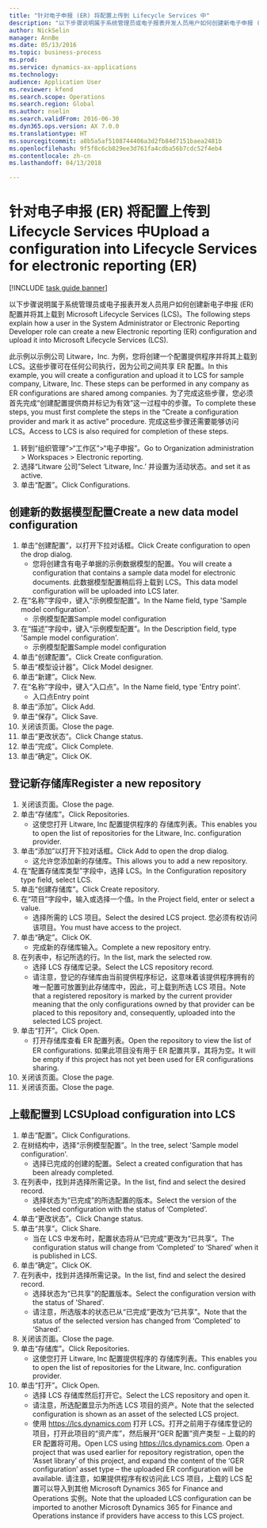 ```yaml
--- 
title: "针对电子申报 (ER) 将配置上传到 Lifecycle Services 中"
description: "以下步骤说明属于系统管理员或电子报表开发人员用户如何创建新电子申报 (ER) 配置并将其上载到 Microsoft Lifecycle Services (LCS)。"
author: NickSelin
manager: AnnBe
ms.date: 05/13/2016
ms.topic: business-process
ms.prod: 
ms.service: dynamics-ax-applications
ms.technology: 
audience: Application User
ms.reviewer: kfend
ms.search.scope: Operations
ms.search.region: Global
ms.author: nselin
ms.search.validFrom: 2016-06-30
ms.dyn365.ops.version: AX 7.0.0
ms.translationtype: HT
ms.sourcegitcommit: a8b5a5af5108744406a3d2fb84d7151baea2481b
ms.openlocfilehash: 9f5f8c6cb829ee3d761fa4cdba56b7cdc52f4eb4
ms.contentlocale: zh-cn
ms.lasthandoff: 04/13/2018

---
```

# <a name="upload-a-configuration-into-lifecycle-services-for-electronic-reporting-er"></a><span data-ttu-id="cc0fe-103">针对电子申报 (ER) 将配置上传到 Lifecycle Services 中</span><span class="sxs-lookup"><span data-stu-id="cc0fe-103">Upload a configuration into Lifecycle Services for electronic reporting (ER)</span></span>

[!INCLUDE [task guide banner](../../includes/task-guide-banner.md)]

<span data-ttu-id="cc0fe-104">以下步骤说明属于系统管理员或电子报表开发人员用户如何创建新电子申报 (ER) 配置并将其上载到 Microsoft Lifecycle Services (LCS)。</span><span class="sxs-lookup"><span data-stu-id="cc0fe-104">The following steps explain how a user in the System Administrator or Electronic Reporting Developer role can create a new Electronic reporting (ER) configuration and upload it into Microsoft Lifecycle Services (LCS).</span></span>

<span data-ttu-id="cc0fe-105">此示例以示例公司 Litware，Inc. 为例，您将创建一个配置提供程序并将其上载到 LCS。这些步骤可在任何公司执行，因为公司之间共享 ER 配置。</span><span class="sxs-lookup"><span data-stu-id="cc0fe-105">In this example, you will create a configuration and upload it to LCS for sample company, Litware, Inc. These steps can be performed in any company as ER configurations are shared among companies.</span></span> <span data-ttu-id="cc0fe-106">为了完成这些步骤，您必须首先完成“创建配置提供商并标记为有效”这一过程中的步骤。</span><span class="sxs-lookup"><span data-stu-id="cc0fe-106">To complete these steps, you must first complete the steps in the “Create a configuration provider and mark it as active” procedure.</span></span> <span data-ttu-id="cc0fe-107">完成这些步骤还需要能够访问 LCS。</span><span class="sxs-lookup"><span data-stu-id="cc0fe-107">Access to LCS is also required for completion of these steps.</span></span>

1. <span data-ttu-id="cc0fe-108">转到“组织管理”>“工作区”>“电子申报”。</span><span class="sxs-lookup"><span data-stu-id="cc0fe-108">Go to Organization administration > Workspaces > Electronic reporting.</span></span>
2. <span data-ttu-id="cc0fe-109">选择“Litware 公司”</span><span class="sxs-lookup"><span data-stu-id="cc0fe-109">Select ‘Litware, Inc.’</span></span> <span data-ttu-id="cc0fe-110">并设置为活动状态。</span><span class="sxs-lookup"><span data-stu-id="cc0fe-110">and set it as active.</span></span>
3. <span data-ttu-id="cc0fe-111">单击“配置”。</span><span class="sxs-lookup"><span data-stu-id="cc0fe-111">Click Configurations.</span></span>

## <a name="create-a-new-data-model-configuration"></a><span data-ttu-id="cc0fe-112">创建新的数据模型配置</span><span class="sxs-lookup"><span data-stu-id="cc0fe-112">Create a new data model configuration</span></span>
1. <span data-ttu-id="cc0fe-113">单击“创建配置”，以打开下拉对话框。</span><span class="sxs-lookup"><span data-stu-id="cc0fe-113">Click Create configuration to open the drop dialog.</span></span>
    * <span data-ttu-id="cc0fe-114">您将创建含有电子单据的示例数据模型的配置。</span><span class="sxs-lookup"><span data-stu-id="cc0fe-114">You will create a configuration that contains a sample data model for electronic documents.</span></span> <span data-ttu-id="cc0fe-115">此数据模型配置稍后将上载到 LCS。</span><span class="sxs-lookup"><span data-stu-id="cc0fe-115">This data model configuration will be uploaded into LCS later.</span></span>  
2. <span data-ttu-id="cc0fe-116">在“名称”字段中，键入“示例模型配置”。</span><span class="sxs-lookup"><span data-stu-id="cc0fe-116">In the Name field, type 'Sample model configuration'.</span></span>
    * <span data-ttu-id="cc0fe-117">示例模型配置</span><span class="sxs-lookup"><span data-stu-id="cc0fe-117">Sample model configuration</span></span>  
3. <span data-ttu-id="cc0fe-118">在“描述”字段中，键入“示例模型配置”。</span><span class="sxs-lookup"><span data-stu-id="cc0fe-118">In the Description field, type 'Sample model configuration'.</span></span>
    * <span data-ttu-id="cc0fe-119">示例模型配置</span><span class="sxs-lookup"><span data-stu-id="cc0fe-119">Sample model configuration</span></span>  
4. <span data-ttu-id="cc0fe-120">单击“创建配置”。</span><span class="sxs-lookup"><span data-stu-id="cc0fe-120">Click Create configuration.</span></span>
5. <span data-ttu-id="cc0fe-121">单击“模型设计器”。</span><span class="sxs-lookup"><span data-stu-id="cc0fe-121">Click Model designer.</span></span>
6. <span data-ttu-id="cc0fe-122">单击“新建”。</span><span class="sxs-lookup"><span data-stu-id="cc0fe-122">Click New.</span></span>
7. <span data-ttu-id="cc0fe-123">在“名称”字段中，键入“入口点”。</span><span class="sxs-lookup"><span data-stu-id="cc0fe-123">In the Name field, type 'Entry point'.</span></span>
    * <span data-ttu-id="cc0fe-124">入口点</span><span class="sxs-lookup"><span data-stu-id="cc0fe-124">Entry point</span></span>  
8. <span data-ttu-id="cc0fe-125">单击“添加”。</span><span class="sxs-lookup"><span data-stu-id="cc0fe-125">Click Add.</span></span>
9. <span data-ttu-id="cc0fe-126">单击“保存”。</span><span class="sxs-lookup"><span data-stu-id="cc0fe-126">Click Save.</span></span>
10. <span data-ttu-id="cc0fe-127">关闭该页面。</span><span class="sxs-lookup"><span data-stu-id="cc0fe-127">Close the page.</span></span>
11. <span data-ttu-id="cc0fe-128">单击“更改状态”。</span><span class="sxs-lookup"><span data-stu-id="cc0fe-128">Click Change status.</span></span>
12. <span data-ttu-id="cc0fe-129">单击“完成”。</span><span class="sxs-lookup"><span data-stu-id="cc0fe-129">Click Complete.</span></span>
13. <span data-ttu-id="cc0fe-130">单击“确定”。</span><span class="sxs-lookup"><span data-stu-id="cc0fe-130">Click OK.</span></span>

## <a name="register-a-new--repository"></a><span data-ttu-id="cc0fe-131">登记新存储库</span><span class="sxs-lookup"><span data-stu-id="cc0fe-131">Register a new  repository</span></span>
1. <span data-ttu-id="cc0fe-132">关闭该页面。</span><span class="sxs-lookup"><span data-stu-id="cc0fe-132">Close the page.</span></span>
2. <span data-ttu-id="cc0fe-133">单击“存储库”。</span><span class="sxs-lookup"><span data-stu-id="cc0fe-133">Click Repositories.</span></span>
    * <span data-ttu-id="cc0fe-134">这使您打开 Litware, Inc 配置提供程序的 存储库列表。</span><span class="sxs-lookup"><span data-stu-id="cc0fe-134">This enables you to open the list of repositories for the Litware, Inc. configuration provider.</span></span>  
3. <span data-ttu-id="cc0fe-135">单击“添加”以打开下拉对话框。</span><span class="sxs-lookup"><span data-stu-id="cc0fe-135">Click Add to open the drop dialog.</span></span>
    * <span data-ttu-id="cc0fe-136">这允许您添加新的存储库。</span><span class="sxs-lookup"><span data-stu-id="cc0fe-136">This allows you to add a new repository.</span></span>  
4. <span data-ttu-id="cc0fe-137">在“配置存储库类型”字段中，选择 LCS。</span><span class="sxs-lookup"><span data-stu-id="cc0fe-137">In the Configuration repository type field, select LCS.</span></span>
5. <span data-ttu-id="cc0fe-138">单击“创建存储库”。</span><span class="sxs-lookup"><span data-stu-id="cc0fe-138">Click Create repository.</span></span>
6. <span data-ttu-id="cc0fe-139">在“项目”字段中，输入或选择一个值。</span><span class="sxs-lookup"><span data-stu-id="cc0fe-139">In the Project field, enter or select a value.</span></span>
    * <span data-ttu-id="cc0fe-140">选择所需的 LCS 项目。</span><span class="sxs-lookup"><span data-stu-id="cc0fe-140">Select the desired LCS project.</span></span> <span data-ttu-id="cc0fe-141">您必须有权访问该项目。</span><span class="sxs-lookup"><span data-stu-id="cc0fe-141">You must have access to the project.</span></span>  
7. <span data-ttu-id="cc0fe-142">单击“确定”。</span><span class="sxs-lookup"><span data-stu-id="cc0fe-142">Click OK.</span></span>
    * <span data-ttu-id="cc0fe-143">完成新的存储库输入。</span><span class="sxs-lookup"><span data-stu-id="cc0fe-143">Complete a new repository entry.</span></span>  
8. <span data-ttu-id="cc0fe-144">在列表中，标记所选的行。</span><span class="sxs-lookup"><span data-stu-id="cc0fe-144">In the list, mark the selected row.</span></span>
    * <span data-ttu-id="cc0fe-145">选择 LCS 存储库记录。</span><span class="sxs-lookup"><span data-stu-id="cc0fe-145">Select the LCS repository record.</span></span>  
    * <span data-ttu-id="cc0fe-146">请注意，登记的存储库由当前提供程序标记，这意味着该提供程序拥有的唯一配置可放置到此存储库中，因此，可上载到所选 LCS 项目。</span><span class="sxs-lookup"><span data-stu-id="cc0fe-146">Note that a registered repository is marked by the current provider meaning that the only configurations owned by that provider can be placed to this repository and, consequently, uploaded into the selected LCS project.</span></span>  
9. <span data-ttu-id="cc0fe-147">单击“打开”。</span><span class="sxs-lookup"><span data-stu-id="cc0fe-147">Click Open.</span></span>
    * <span data-ttu-id="cc0fe-148">打开存储库查看 ER 配置列表。</span><span class="sxs-lookup"><span data-stu-id="cc0fe-148">Open the repository to view the list of ER configurations.</span></span> <span data-ttu-id="cc0fe-149">如果此项目没有用于 ER 配置共享，其将为空。</span><span class="sxs-lookup"><span data-stu-id="cc0fe-149">It will be empty if this project has not yet been used for ER configurations sharing.</span></span>  
10. <span data-ttu-id="cc0fe-150">关闭该页面。</span><span class="sxs-lookup"><span data-stu-id="cc0fe-150">Close the page.</span></span>
11. <span data-ttu-id="cc0fe-151">关闭该页面。</span><span class="sxs-lookup"><span data-stu-id="cc0fe-151">Close the page.</span></span>

## <a name="upload-configuration-into-lcs"></a><span data-ttu-id="cc0fe-152">上载配置到 LCS</span><span class="sxs-lookup"><span data-stu-id="cc0fe-152">Upload configuration into LCS</span></span>
1. <span data-ttu-id="cc0fe-153">单击“配置”。</span><span class="sxs-lookup"><span data-stu-id="cc0fe-153">Click Configurations.</span></span>
2. <span data-ttu-id="cc0fe-154">在树结构中，选择“示例模型配置”。</span><span class="sxs-lookup"><span data-stu-id="cc0fe-154">In the tree, select 'Sample model configuration'.</span></span>
    * <span data-ttu-id="cc0fe-155">选择已完成的创建的配置。</span><span class="sxs-lookup"><span data-stu-id="cc0fe-155">Select a created configuration that has been already completed.</span></span>  
3. <span data-ttu-id="cc0fe-156">在列表中，找到并选择所需记录。</span><span class="sxs-lookup"><span data-stu-id="cc0fe-156">In the list, find and select the desired record.</span></span>
    * <span data-ttu-id="cc0fe-157">选择状态为“已完成”的所选配置的版本。</span><span class="sxs-lookup"><span data-stu-id="cc0fe-157">Select the version of the selected configuration with the status of ‘Completed’.</span></span>  
4. <span data-ttu-id="cc0fe-158">单击“更改状态”。</span><span class="sxs-lookup"><span data-stu-id="cc0fe-158">Click Change status.</span></span>
5. <span data-ttu-id="cc0fe-159">单击“共享”。</span><span class="sxs-lookup"><span data-stu-id="cc0fe-159">Click Share.</span></span>
    * <span data-ttu-id="cc0fe-160">当在 LCS 中发布时，配置状态将从“已完成”更改为“已共享”。</span><span class="sxs-lookup"><span data-stu-id="cc0fe-160">The configuration status will change from ‘Completed’ to ‘Shared’ when it is published in LCS.</span></span>  
6. <span data-ttu-id="cc0fe-161">单击“确定”。</span><span class="sxs-lookup"><span data-stu-id="cc0fe-161">Click OK.</span></span>
7. <span data-ttu-id="cc0fe-162">在列表中，找到并选择所需记录。</span><span class="sxs-lookup"><span data-stu-id="cc0fe-162">In the list, find and select the desired record.</span></span>
    * <span data-ttu-id="cc0fe-163">选择状态为“已共享”的配置版本。</span><span class="sxs-lookup"><span data-stu-id="cc0fe-163">Select the configuration version with the status of 'Shared'.</span></span>  
    * <span data-ttu-id="cc0fe-164">请注意，所选版本的状态已从“已完成”更改为“已共享”。</span><span class="sxs-lookup"><span data-stu-id="cc0fe-164">Note that the status of the selected version has changed from ‘Completed’ to ‘Shared’.</span></span>  
8. <span data-ttu-id="cc0fe-165">关闭该页面。</span><span class="sxs-lookup"><span data-stu-id="cc0fe-165">Close the page.</span></span>
9. <span data-ttu-id="cc0fe-166">单击“存储库”。</span><span class="sxs-lookup"><span data-stu-id="cc0fe-166">Click Repositories.</span></span>
    * <span data-ttu-id="cc0fe-167">这使您打开 Litware, Inc 配置提供程序的 存储库列表。</span><span class="sxs-lookup"><span data-stu-id="cc0fe-167">This enables you to open the list of repositories for the Litware, Inc. configuration provider.</span></span>  
10. <span data-ttu-id="cc0fe-168">单击“打开”。</span><span class="sxs-lookup"><span data-stu-id="cc0fe-168">Click Open.</span></span>
    * <span data-ttu-id="cc0fe-169">选择 LCS 存储库然后打开它。</span><span class="sxs-lookup"><span data-stu-id="cc0fe-169">Select the LCS repository and open it.</span></span>  
    * <span data-ttu-id="cc0fe-170">请注意，所选配置显示为所选 LCS 项目的资产。</span><span class="sxs-lookup"><span data-stu-id="cc0fe-170">Note that the selected configuration is shown as an asset of the selected LCS project.</span></span>  
    * <span data-ttu-id="cc0fe-171">使用 https://lcs.dynamics.com 打开 LCS。打开之前用于存储库登记的项目，打开此项目的“资产库”，然后展开“GER 配置”资产类型 – 上载的的 ER 配置将可用。</span><span class="sxs-lookup"><span data-stu-id="cc0fe-171">Open LCS using https://lcs.dynamics.com. Open a project that was used earlier for repository registration, open the ‘Asset library’ of this project, and expand the content of the ‘GER configuration’ asset type – the uploaded ER configuration will be available.</span></span> <span data-ttu-id="cc0fe-172">请注意，如果提供程序有权访问此 LCS 项目，上载的 LCS 配置可以导入到其他 Microsoft Dynamics 365 for Finance and Operations 实例。</span><span class="sxs-lookup"><span data-stu-id="cc0fe-172">Note that the uploaded LCS configuration can be imported to another Microsoft Dynamics 365 for Finance and Operations instance if providers have access to this LCS project.</span></span>  


